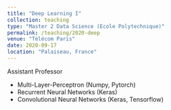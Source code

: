 ```yaml
---
title: "Deep Learning I"
collection: teaching
type: "Master 2 Data Science (Ecole Polytechnique)"
permalink: /teaching/2020-deep
venue: "Télécom Paris"
date: 2020-09-17
location: "Palaiseau, France"
---
```



Assistant Professor
+ Multi-Layer-Perceptron (Numpy, Pytorch)
+ Recurrent Neural Networks (Keras)
+ Convolutional Neural Networks (Keras, Tensorflow)